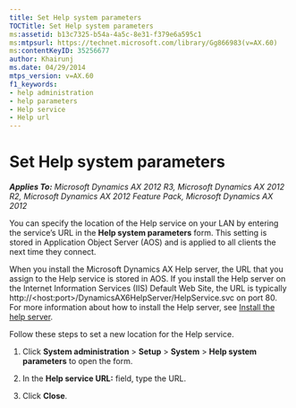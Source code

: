 ```yaml
---
title: Set Help system parameters
TOCTitle: Set Help system parameters
ms:assetid: b13c7325-b54a-4a5c-8e31-f379e6a595c1
ms:mtpsurl: https://technet.microsoft.com/library/Gg866983(v=AX.60)
ms:contentKeyID: 35256677
author: Khairunj
ms.date: 04/29/2014
mtps_version: v=AX.60
f1_keywords:
- help administration
- help parameters
- Help service
- Help url
---
```


# Set Help system parameters 


_**Applies To:** Microsoft Dynamics AX 2012 R3, Microsoft Dynamics AX 2012 R2, Microsoft Dynamics AX 2012 Feature Pack, Microsoft Dynamics AX 2012_

You can specify the location of the Help service on your LAN by entering the service’s URL in the **Help system parameters** form. This setting is stored in Application Object Server (AOS) and is applied to all clients the next time they connect.

When you install the Microsoft Dynamics AX Help server, the URL that you assign to the Help service is stored in AOS. If you install the Help server on the Internet Information Services (IIS) Default Web Site, the URL is typically http://\<host:port\>/DynamicsAX6HelpServer/HelpService.svc on port 80. For more information about how to install the Help server, see [Install the help server](install-the-help-server.md).

Follow these steps to set a new location for the Help service.

1.  Click **System administration** \> **Setup** \> **System** \> **Help system parameters** to open the form.

2.  In the **Help service URL:** field, type the URL.

3.  Click **Close**.

  


